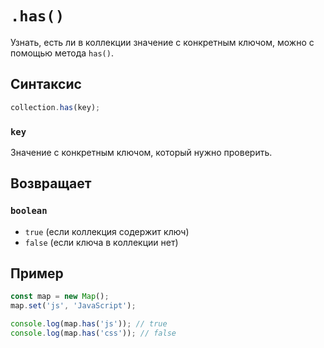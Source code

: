 # `.has()`

Узнать, есть ли в коллекции значение с конкретным ключом, можно с помощью метода `has()`.

## Синтаксис

```js
collection.has(key);
```

### `key`

Значение с конкретным ключом, который нужно проверить.

## Возвращает

### `boolean`

- `true` (если коллекция содержит ключ)
- `false` (если ключа в коллекции нет)

## Пример

```js
const map = new Map();
map.set('js', 'JavaScript');

console.log(map.has('js')); // true
console.log(map.has('css')); // false
```
